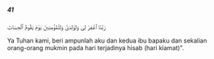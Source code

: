 ##### 41

<span class="ayah">رَبَّنَا ٱغْفِرْ لِى وَلِوَٰلِدَىَّ وَلِلْمُؤْمِنِينَ يَوْمَ يَقُومُ ٱلْحِسَابُ</span>

<span class="ayah_translation">Ya Tuhan kami, beri ampunlah aku dan kedua ibu bapaku dan sekalian orang-orang mukmin pada hari terjadinya hisab (hari kiamat)".</span>
